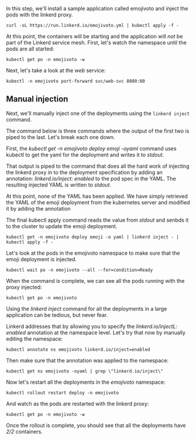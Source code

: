 In this step, we'll install a sample application called emojivoto and inject the pods with the linkerd proxy.

`curl -sL https://run.linkerd.io/emojivoto.yml | kubectl apply -f -`

At this point, the containers will be starting and the application will _not_ be part of the
Linkerd service mesh. First, let's watch the namespace until the pods are all
started:

`kubectl get po -n emojivoto -w`

Next, let's take a look at the *web* service:

`kubectl -n emojivoto port-forward svc/web-svc 8080:80`

## Manual injection

Next, we'll manually inject one of the deployments using the `linkerd inject` command.

The command below is three commands where the output of the first two is piped
to the last. Let's break each one down. 

First, the *kubectl get -n emojivoto deploy emoji -oyaml* command uses kubectl to get the yaml for the deployment and
writes it to *stdout*.

That output is piped to the command that does all the
hard work of injecting the linkerd proxy in to the deployment specification by
adding an annotation: _linkerd.io/inject: enabled_ to the pod spec in the YAML.
The resulting injected YAML is written to *stdout*. 

At this point, none of the YAML has been applied. We have simply retrieved the YAML of the emoji deployment
from the kubernetes server and modified it by adding the annotation

The final kubectl apply command reads the value from *stdout* and senbds it to the cluster
to update the emoji deployment.

`kubectl get -n emojivoto deploy emoji -o yaml | linkerd inject - | kubectl apply -f -`

Let's look at the pods in the emojivoto namespace to make sure that the emoji deployment is injected.

`kubectl wait po -n emojivoto --all --for=condition=Ready`

When the command is complete, we can see all the pods running with the proxy injected:

`kubectl get po -n emojivoto`

Using the *linkerd inject* command for all the deployments in a large application can be tedious, but never fear.

Linkerd addresses that by allowing you to specify the _linkerd.io/injectL: enabled_
annotation at the namespace level. Let's try that now by manually editing the
namespace:

`kubectl annotate ns emojivoto linkerd.io/inject=enabled`

Then make sure that the annotation was applied to the namespace:

`kubectl get ns emojivoto -oyaml | grep \"linkerd.io/inject\"`

Now let's restart all the deployments in the *emojivoto* namespace:

`kubectl rollout restart deploy -n emojivoto`

And watch as the pods are restarted with the linkerd proxy:

`kubectl get po -n emojivoto -w`

Once the rollout is complete, you should see that all the deployments have *2/2* containers.